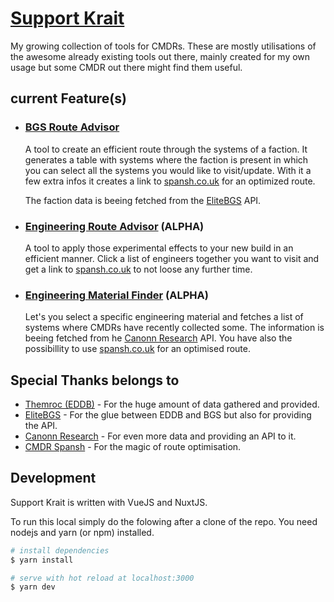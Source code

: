 # [Support Krait](https://zengineerio.github.io/support-krait/)

My growing collection of tools for CMDRs. These are mostly utilisations of the
awesome already existing tools out there, mainly created for my own usage
but some CMDR out there might find them useful.

## current Feature(s)

- ### [BGS Route Advisor](https://zengineerio.github.io/support-krait/bgs/route-advisor/)

  A tool to create an efficient route through the systems of a faction.
  It generates a table with systems where the faction is present in which you can select
  all the systems you would like to visit/update. With it a few extra infos it creates
  a link to [spansh.co.uk](https://spansh.co.uk/tourist) for an optimized route.

  The faction data is beeing fetched from the [EliteBGS](https://elitebgs.app/) API.

- ### [Engineering Route Advisor](https://zengineerio.github.io/support-krait/engineering/route-advisor/) (ALPHA)

  A tool to apply those experimental effects to your new build in an efficient manner.
  Click a list of engineers together you want to visit and get a link to [spansh.co.uk](https://spansh.co.uk/tourist)
  to not loose any further time.

- ### [Engineering Material Finder](https://zengineerio.github.io/support-krait/engineering/material-finder/) (ALPHA)

  Let's you select a specific engineering material and fetches a list of
  systems where CMDRs have recently collected some. The information is
  beeing fetched from he [Canonn Research](https://canonn.tech/) API.
  You have also the possibillity to use [spansh.co.uk](https://spansh.co.uk/tourist)
  for an optimised route.

## Special Thanks belongs to

- [Themroc (EDDB)](https://eddb.io/) - For the huge amount of data gathered and provided.
- [EliteBGS](https://elitebgs.app/) - For the glue between EDDB and BGS but also for providing the API.
- [Canonn Research](https://canonn.science/) - For even more data and providing an API to it.
- [CMDR Spansh](https://spansh.co.uk/) - For the magic of route optimisation.

## Development

Support Krait is written with VueJS and NuxtJS.

To run this local simply do the folowing after a clone of the repo.
You need nodejs and yarn (or npm) installed.

```bash
# install dependencies
$ yarn install

# serve with hot reload at localhost:3000
$ yarn dev
```
